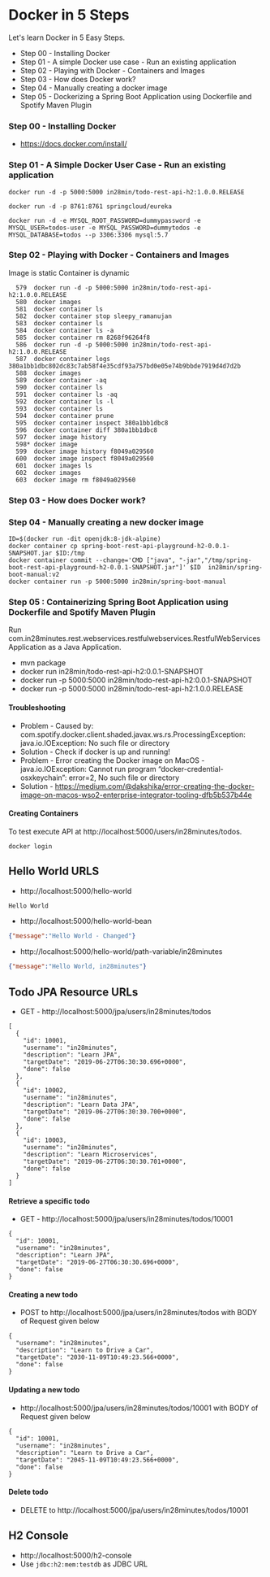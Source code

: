 # Docker in 5 Steps

Let's learn Docker in 5 Easy Steps. 

- Step 00 - Installing Docker
- Step 01 - A simple Docker use case - Run an existing application
- Step 02 - Playing with Docker - Containers and Images
- Step 03 - How does Docker work?
- Step 04 - Manually creating a docker image
- Step 05 - Dockerizing a Spring Boot Application using Dockerfile and Spotify Maven Plugin

### Step 00 - Installing Docker

- https://docs.docker.com/install/

### Step 01 - A Simple Docker User Case - Run an existing application

```
docker run -d -p 5000:5000 in28min/todo-rest-api-h2:1.0.0.RELEASE
```

```
docker run -d -p 8761:8761 springcloud/eureka
```

```
docker run -d -e MYSQL_ROOT_PASSWORD=dummypassword -e MYSQL_USER=todos-user -e MYSQL_PASSWORD=dummytodos -e MYSQL_DATABASE=todos --p 3306:3306 mysql:5.7
```

### Step 02 - Playing with Docker - Containers and Images

Image is static
Container is dynamic
```
  579  docker run -d -p 5000:5000 in28min/todo-rest-api-h2:1.0.0.RELEASE
  580  docker images
  581  docker container ls
  582  docker container stop sleepy_ramanujan
  583  docker container ls
  584  docker container ls -a
  585  docker container rm 8268f96264f8
  586  docker run -d -p 5000:5000 in28min/todo-rest-api-h2:1.0.0.RELEASE
  587  docker container logs 380a1bb1dbc802dc83c7ab58f4e35cdf93a757bd0e05e74b9bbde7919d4d7d2b
  588  docker images
  589  docker container -aq
  590  docker container ls
  591  docker container ls -aq
  592  docker container ls -l
  593  docker container ls
  594  docker container prune
  595  docker container inspect 380a1bb1dbc8
  596  docker container diff 380a1bb1dbc8
  597  docker image history 
  598* docker image
  599  docker image history f8049a029560
  600  docker image inspect f8049a029560
  601  docker images ls
  602  docker images
  603  docker image rm f8049a029560
```

### Step 03 - How does Docker work?


### Step 04 - Manually creating a new docker image

```
ID=$(docker run -dit openjdk:8-jdk-alpine)
docker container cp spring-boot-rest-api-playground-h2-0.0.1-SNAPSHOT.jar $ID:/tmp
docker container commit --change='CMD ["java", "-jar","/tmp/spring-boot-rest-api-playground-h2-0.0.1-SNAPSHOT.jar"]' $ID  in28min/spring-boot-manual:v2
docker container run -p 5000:5000 in28min/spring-boot-manual
```

### Step 05 : Containerizing Spring Boot Application using Dockerfile and Spotify Maven Plugin

Run com.in28minutes.rest.webservices.restfulwebservices.RestfulWebServicesApplication as a Java Application.

- mvn package
- docker run in28min/todo-rest-api-h2:0.0.1-SNAPSHOT
- docker run -p 5000:5000 in28min/todo-rest-api-h2:0.0.1-SNAPSHOT
- docker run -p 5000:5000 in28min/todo-rest-api-h2:1.0.0.RELEASE

#### Troubleshooting

- Problem - Caused by: com.spotify.docker.client.shaded.javax.ws.rs.ProcessingException: java.io.IOException: No such file or directory
- Solution - Check if docker is up and running!
- Problem - Error creating the Docker image on MacOS - java.io.IOException: Cannot run program “docker-credential-osxkeychain”: error=2, No such file or directory
- Solution - https://medium.com/@dakshika/error-creating-the-docker-image-on-macos-wso2-enterprise-integrator-tooling-dfb5b537b44e

#### Creating Containers

To test execute API at http://localhost:5000/users/in28minutes/todos.

```
docker login
```


## Hello World URLS

- http://localhost:5000/hello-world

```txt
Hello World
```

- http://localhost:5000/hello-world-bean

```json
{"message":"Hello World - Changed"}
```

- http://localhost:5000/hello-world/path-variable/in28minutes

```json
{"message":"Hello World, in28minutes"}
```


## Todo JPA Resource URLs

- GET - http://localhost:5000/jpa/users/in28minutes/todos

```
[
  {
    "id": 10001,
    "username": "in28minutes",
    "description": "Learn JPA",
    "targetDate": "2019-06-27T06:30:30.696+0000",
    "done": false
  },
  {
    "id": 10002,
    "username": "in28minutes",
    "description": "Learn Data JPA",
    "targetDate": "2019-06-27T06:30:30.700+0000",
    "done": false
  },
  {
    "id": 10003,
    "username": "in28minutes",
    "description": "Learn Microservices",
    "targetDate": "2019-06-27T06:30:30.701+0000",
    "done": false
  }
]
```

#### Retrieve a specific todo

- GET - http://localhost:5000/jpa/users/in28minutes/todos/10001

```
{
  "id": 10001,
  "username": "in28minutes",
  "description": "Learn JPA",
  "targetDate": "2019-06-27T06:30:30.696+0000",
  "done": false
}
```

#### Creating a new todo

- POST to http://localhost:5000/jpa/users/in28minutes/todos with BODY of Request given below

```
{
  "username": "in28minutes",
  "description": "Learn to Drive a Car",
  "targetDate": "2030-11-09T10:49:23.566+0000",
  "done": false
}
```

#### Updating a new todo

- http://localhost:5000/jpa/users/in28minutes/todos/10001 with BODY of Request given below

```
{
  "id": 10001,
  "username": "in28minutes",
  "description": "Learn to Drive a Car",
  "targetDate": "2045-11-09T10:49:23.566+0000",
  "done": false
}
```

#### Delete todo

- DELETE to http://localhost:5000/jpa/users/in28minutes/todos/10001


## H2 Console

- http://localhost:5000/h2-console
- Use `jdbc:h2:mem:testdb` as JDBC URL 